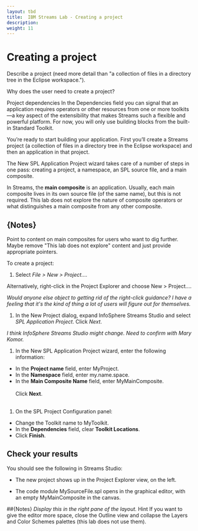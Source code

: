 ```yaml
---
layout: tbd
title:  IBM Streams Lab - Creating a project
description:
weight: 11
---
```


# Creating a project
Describe a project (need more detail than "a collection of files in a directory tree in the Eclipse workspace.").

Why does the user need to create a project?

Project dependencies
In the Dependencies field you can signal that an application requires operators or other resources from one or more toolkits—a key aspect of the extensibility that makes Streams such a flexible and powerful platform. For now, you will only use building blocks from the built-in Standard Toolkit.


You’re ready to start building your application. First you’ll create a Streams project (a collection of files in a directory tree in the Eclipse workspace) and then an application in that project.

The New SPL Application Project wizard takes care of a number of steps in one pass: creating a project, a namespace, an SPL source file, and a main composite.


In Streams, the **main composite** is an application. Usually, each main composite lives in its own source file (of the same name), but this is not required. This lab does not explore the nature of composite operators or what distinguishes a main composite from any other composite.

## {Notes}
Point to content on main composites for users who want to dig further. Maybe remove "This lab does not explore" content and just provide appropriate pointers.

To create a project:

1. Select *File > New > Project….*

  Alternatively, right-click in the Project Explorer and choose New > Project….

  _Would anyone else object to getting rid of the right-click guidance? I have a feeling that it's the kind of thing a lot of users will figure out for themselves._

1. In the New Project dialog, expand InfoSphere Streams Studio and select *SPL Application Project*. Click *Next*.

  _I think InfoSphere Streams Studio might change. Need to confirm with Mary Komor._

1. In the New SPL Application Project wizard, enter the following information:

  * In the **Project name** field, enter MyProject.
  * In the **Namespace** field, enter my.name.space.
  * In the **Main Composite Name** field, enter MyMainComposite.
  <br/><br/>
  Click **Next**.
  <br/><br/>
1. On the SPL Project Configuration panel:

  * Change the Toolkit name to MyToolkit.
  * In the **Dependencies** field, clear **Toolkit Locations**.
  * Click **Finish**.

## Check your results
You should see the following in Streams Studio:

* The new project shows up in the Project Explorer view, on the left.

* The code module MySourceFile.spl opens in the graphical editor, with an empty MyMainComposite in the canvas.

##{Notes}
_Display this in the right pane of the layout._
 	Hint
If you want to give the editor more space, close the Outline view and collapse the Layers and Color Schemes palettes (this lab does not use them).
